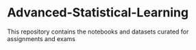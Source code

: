 # Advanced-Statistical-Learning
 This repository contains the notebooks and datasets curated for assignments and exams 
